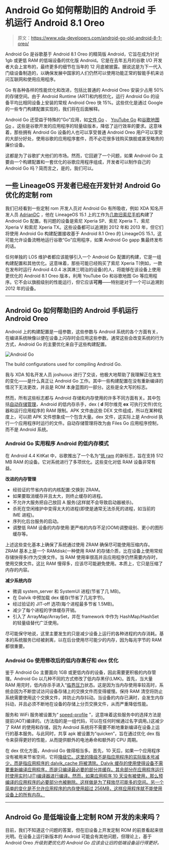 # Android Go 如何帮助旧的 Android 手机运行 Android 8.1 Oreo

> 原文：<https://www.xda-developers.com/android-go-old-android-8-1-oreo/>

Android Go 是谷歌基于 Android 8.1 Oreo 的精简版 Android，它旨在成为针对 1gb 或更低 RAM 的低端设备的优化版 Android。它是在去年五月的谷歌 I/O 开发者大会上宣布的，最终更多的细节在当年的 12 月底被披露。据说这是为下一代入门级设备制造的，以确保发展中国家的人们仍然可以使用功能正常的智能手机来访问互联网和使用应用程序。

Go 有各种各样的性能优化和改进，包括比普通的 Android Oreo 安装少占用 50%的存储空间。由于 Android Runtime (ART)和内核优化，运行 Android Go 的设备平均比相同设备上安装的常规 Android Oreo 快 15%。这些优化是通过 Google 的一些专门构建配置实现的，我们将在后面解释。

Android Go 还受益于特殊的“Go”应用，如[文件 Go](https://www.xda-developers.com/google-go-smart-file-manager-leaked/) 、 [YouTube Go](https://www.xda-developers.com/google-announces-youtube-go-in-india-the-data-friendly-way-to-youtube/) 和[谷歌地图 Go](https://www.xda-developers.com/google-maps-go/) 。这些是谷歌开发的应用程序的轻量级版本，降低了运行效率的要求。这意味着，那些拥有 Android Go 设备的人也可以享受普通 Android Oreo 用户可以享受的大部分好处，使用谷歌的应用程序套件，而不必花很多钱购买旗舰或甚至略贵的廉价设备。

这都是为了谷歌扩大他们的市场。然而，它回避了一个问题，如果 Android Go 主要由一个构建配置和一套优化的谷歌应用程序组成，开发者可以制作自己的 Android Go 吗？简而言之，是的，我们可以。

## 一些 LineageOS 开发者已经在开发针对 Android Go 优化的定制 rom

我们已经看到一些定制 rom 开发人员对 Android Go 有所吸收，例如 XDA 知名开发人员 [AdrianDC](https://forum.xda-developers.com/member.php?u=2233641) ，他在 LineageOS 15.1 上的工作为[几款旧索尼手机](https://review.lineageos.org/#/q/%22Android+Go%22)构建了 Android Go 配置。有问题的设备是索尼 Xperia SP、索尼 Xperia T、索尼 Xperia V 和索尼 Xperia TX。这些设备都可以追溯到 2012 年和 2013 年，但它们将使用 Android Go 构建配置接收基于 Android 8.1 Oreo 的 LineageOS 15.1，这可能允许设备流畅地运行谷歌“Go”应用程序，如果 Android Go gapp 集最终发布的话。

任何单独的 LOS 维护者都应该能够引入一个 Android Go 配置的构建，它是一组构建配置和其他优化。这意味着，那些可能已经购买了索尼 Xperia T(例如，一款在发布时运行 Android 4.0.4 冰淇淋三明治的设备)的人，将能够在该设备上使用更优化的 Android 8.1 Oreo 版本，利用 YouTube Go 和谷歌地图 Go 等应用程序。它不会以旗舰级别的性能运行，但它应该**可用**——特别是对于一个可以追溯到 2012 年的设备。

* * *

## Android Go 如何帮助旧的 Android 手机运行 Android Oreo

Android 上的构建配置是一组参数，这些参数与 Android 系统的各个方面有关，在编译系统映像以便在设备上闪存时会应用这些参数。通常这些会改变系统的行为方式，Android Go 的主要优化来自于这些构建配置。

 <picture>![Android Go](img/9e00f1c8e1229a0af3f56ae0803b7984.png)</picture> 

The build configurations used for compiling Android Go.

我与 XDA 知名开发人员 joshuous 进行了交谈，他极大地帮助了我理解正在发生的变化——是什么真正让 Android Go 工作。其中一些构建配置在没有重新编译的情况下无法更改，并且是 ROM 本身蓝图的一部分。这些是全大写的标志。

然而，所有这些标志都与 Android 存储和内存使用的许多不同方面有关。其中包括[自动存储管理](https://github.com/aosp-mirror/platform_packages_apps_settings/commit/2156b26b2e38e1e92d33d1dba0a7c33fc2feeaea)，Android 的低内存杀手，dex ( **d** 阿尔维克 **ex** 可执行文件)优化器和运行应用程序的 RAM 限制。APK 文件由这些 DEX 文件组成，所以在某种程度上，可以把 APK 文件想象成一个包含大量。dex 文件，这实际上是 Android 执行一个应用程序时运行的文件。自动存储管理将改为由 Files Go 应用程序控制，而不是 Android 系统。

### Android Go 实用程序 Android 的低内存模式

在 Android 4.4 KitKat 中，谷歌推出了一个名为“[低 ram](https://source.android.com/devices/tech/perf/low-ram) 的新标志，旨在支持 512 MB RAM 的设备。它对系统进行了多项优化。这些变化对低 RAM 设备非常有益。

**改进的内存管理**

*   经验证的节省内存的内核配置:交换到 ZRAM。
*   如果要取消缓存并且太大，则终止缓存的进程。
*   不允许大服务把自己放回 A 服务(这样就不会导致启动器被杀)。
*   杀死在空闲维护中变得太大的进程(即使是通常无法杀死的进程，如当前的 IME 进程)。
*   序列化后台服务的启动。
*   调整低 RAM 设备的内存使用:更严格的内存不足(OOM)调整级别、更小的图形缓存等。

上述这些变化基本上确保了系统通过使用 ZRAM 确保尽可能使用压缩内存。ZRAM 基本上是一个 RAMdisk(一种使用 RAM 的存储介质，比在设备上使用常规存储快得多)作为交换文件。当 RAM 使用率很高并且应用程序仍然需要内存时，使用交换文件。这比 RAM 慢得多，应该尽可能避免使用。本质上，它只是压缩了内存的内容。

**减少系统内存**

*   微调 system_server 和 SystemUI 进程(节省了几 MB)。
*   在 Dalvik 中预加载 dex 缓存(节省了几兆字节)。
*   经过验证的 JIT-off 选项(每个进程最多节省 1.5MB)。
*   减少了每个进程的字体缓存开销。
*   引入了 ArrayMap/ArraySet，并在 framework 中作为 HashMap/HashSet 的轻量级替代广泛使用。

尽可能保守地说，这里主要发生的只是减少设备上运行的各种进程的内存消耗。基本的系统服务已经被剥离，以在后台使用尽可能少的内存，因为每兆字节的 RAM 都很重要。

### Android Go 使用修改后的低内存黑仔和 dex 优化

鉴于 Android Go 主要面向 1GB 或更低内存的设备，因此需要更积极的内存管理。Android Go 以几种不同的方式修改了低内存黑仔(LMK)。首先，当大量 RAM 用完时，低内存杀手进入“[临界压力](https://github.com/aosp-mirror/platform_system_core/commit/c47f2992b58bfcd1f5d75cd25dc8172eb4fb5cc9)状态。这是因为当内存使用率较高时，系统会因为不断尝试访问设备存储上的交换文件而变得缓慢。保持 RAM 清空将防止系统需要使用这个交换文件，并防止内存抖动。当设备的内存已满时，会发生内存抖动，并且必须不断地在设备的存储上分页交换文件，从而严重降低性能。

服务和 WiFi 服务被设置为“ [speed-profile](https://source.android.com/devices/tech/dalvik/configure) ”，这意味着这些服务中的选择方法是提前(AOT)编译的。(方法指的是一组代码，可以在任何时候通过名字调用。)这减少了 RAM 的使用和存储，因为 Android 系统将不需要不断地重新编译在设备上运行的基本服务。与此同时，共享 apk 被设置为“quicken”，旨在通过优化 dex 指令来获得更好的性能，从而提供额外的电池寿命和额外的 CPU 周期。

在 dex 优化方面，Android Go 做得相当多。首先，10 天后，如果一个应用程序没有被用来节省空间，它将[降级它。这里的降级不是指应用程序的实际版本号减少，而是指应用程序的 dalvik_cache 将被清除。Dalvik 缓存的使用使得设备不需要重新编译应用程序，而是只编译最必要的部分并缓存。其余部分在应用程序运行时使用实时(JIT)编译器进行编译。然而，如果应用程序 10 天没有被使用，那么预编译的应用程序的必要部分也被删除。这样做是为了释放尽可能多的空间。另一个简单的变化是不允许应用程序的内存使用超过 256MB，这样应用程序就不能使用设备上的所有内存。](https://github.com/aosp-mirror/platform_frameworks_base/commit/3aeca17aa911394e7a4d2c1536b28423cb135b53)

* * *

## Android Go 是低端设备上定制 ROM 开发的未来吗？

目前，我们不知道这个问题的答案，但在旧设备上开发定制 ROM 的前景看起来很光明。在设备上运行新版本的 Android 可能会有其他问题，但理论上，基于 Android Oreo *升级到更优化的 Android Go 应该会让旧的低端设备运行得更好。*